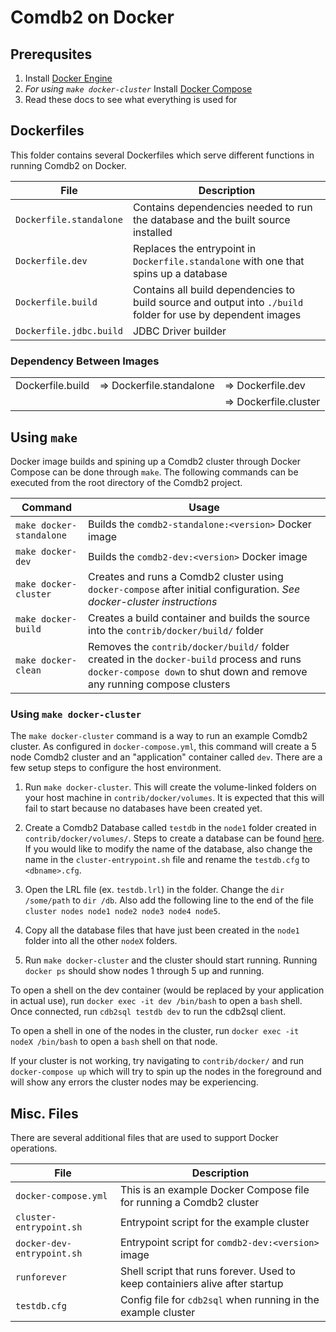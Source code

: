 # Comdb2 on Docker

## Prerequsites
1) Install [Docker Engine](https://docs.docker.com/engine/installation/)
2) *For using `make docker-cluster`* Install [Docker Compose](https://docs.docker.com/compose/install/)
3) Read these docs to see what everything is used for

## Dockerfiles

This folder contains several Dockerfiles which serve different functions in running Comdb2 on Docker.

File | Description
--- | ---
`Dockerfile.standalone` | Contains dependencies needed to run the database and the built source installed
`Dockerfile.dev` | Replaces the entrypoint in `Dockerfile.standalone` with one that spins up a database
`Dockerfile.build` | Contains all build dependencies to build source and output into `./build` folder for use by dependent images 
`Dockerfile.jdbc.build` | JDBC Driver builder

### Dependency Between Images

<table>
<tr>
    <td>Dockerfile.build</td>
    <td>=> Dockerfile.standalone</td>
    <td>=> Dockerfile.dev</td>
</tr>
<tr>
    <td></td>
    <td></td>
    <td>=> Dockerfile.cluster</td>
</tr>
</table>

## Using `make`
Docker image builds and spining up a Comdb2 cluster through Docker Compose can be done through `make`. The following commands can be executed from the root directory of the Comdb2 project.

Command | Usage
--- | ---
`make docker-standalone` | Builds the `comdb2-standalone:<version>` Docker image
`make docker-dev` | Builds the `comdb2-dev:<version>` Docker image
`make docker-cluster` | Creates and runs a Comdb2 cluster using `docker-compose` after initial configuration. *See docker-cluster instructions*
`make docker-build` | Creates a build container and builds the source into the `contrib/docker/build/` folder
`make docker-clean` | Removes the `contrib/docker/build/` folder created in the `docker-build` process and runs `docker-compose down` to shut down and remove any running compose clusters

### Using `make docker-cluster`
The `make docker-cluster` command is a way to run an example Comdb2 cluster. As configured in `docker-compose.yml`, this command will create a 5 node Comdb2 cluster and an "application" container called `dev`. There are a few setup steps to configure the host environment.

1) Run `make docker-cluster`. This will create the volume-linked folders on your host machine in `contrib/docker/volumes`. It is expected that this will fail to start because no databases have been created yet.

2) Create a Comdb2 Database called `testdb` in the `node1` folder created in `contrib/docker/volumes/`. Steps to create a database can be found [here](https://bloomberg.github.io/comdb2/example_db.html#the-slightly-longer-version). If you would like to modify the name of the database, also change the name in the `cluster-entrypoint.sh` file and rename the `testdb.cfg` to `<dbname>.cfg`.

3) Open the LRL file (ex. `testdb.lrl`) in the folder. Change the `dir /some/path` to `dir /db`. Also add the following line to the end of the file `cluster nodes node1 node2 node3 node4 node5`.

4) Copy all the database files that have just been created in the `node1` folder into all the other `nodeX` folders.

5) Run `make docker-cluster` and the cluster should start running. Running `docker ps` should show nodes 1 through 5 up and running.

To open a shell on the dev container (would be replaced by your application in actual use), run `docker exec -it dev /bin/bash` to open a `bash` shell. Once connected, run `cdb2sql testdb dev` to run the cdb2sql client.

To open a shell in one of the nodes in the cluster, run `docker exec -it nodeX /bin/bash` to open a `bash` shell on that node.

If your cluster is not working, try navigating to `contrib/docker/` and run `docker-compose up` which will try to spin up the nodes in the foreground and will show any errors the cluster nodes may be experiencing.


## Misc. Files

There are several additional files that are used to support Docker operations.

File | Description
--- | ---
`docker-compose.yml` | This is an example Docker Compose file for running a Comdb2 cluster
`cluster-entrypoint.sh` | Entrypoint script for the example cluster
`docker-dev-entrypoint.sh` | Entrypoint script for `comdb2-dev:<version>` image
`runforever` | Shell script that runs forever. Used to keep containiers alive after startup
`testdb.cfg` | Config file for `cdb2sql` when running in the example cluster
